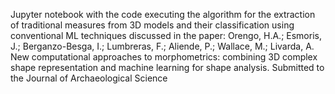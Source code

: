 Jupyter notebook with the code executing the algorithm for the extraction of traditional measures from 3D models and their classification using conventional ML techniques discussed in the paper:
Orengo, H.A.; Esmoris, J.; Berganzo-Besga, I.; Lumbreras, F.; Aliende, P.; Wallace, M.; Livarda, A. New computational approaches to morphometrics: combining 3D complex shape representation and machine learning for shape analysis.
Submitted to the Journal of Archaeological Science
